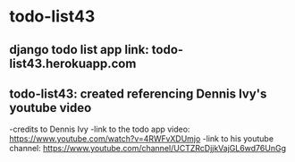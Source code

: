 # todo-list43
## django todo list app link: todo-list43.herokuapp.com
## todo-list43: created referencing Dennis Ivy's youtube video
-credits to Dennis Ivy
-link to the todo app video: https://www.youtube.com/watch?v=4RWFvXDUmjo
-link to his youtube channel: https://www.youtube.com/channel/UCTZRcDjjkVajGL6wd76UnGg

